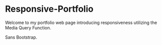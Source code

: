 # Responsive-Portfolio

Welcome to my portfolio web page introducing responsiveness utilizing the Media Query Function.

Sans Bootstrap.
